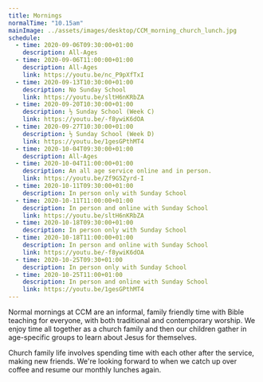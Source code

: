 ```yaml
---
title: Mornings
normalTime: "10.15am"
mainImage: ../assets/images/desktop/CCM_morning_church_lunch.jpg
schedule:
  - time: 2020-09-06T09:30:00+01:00
    description: All-Ages
  - time: 2020-09-06T11:00:00+01:00
    description: All-Ages
    link: https://youtu.be/nc_P9pXfTxI    
  - time: 2020-09-13T10:30:00+01:00
    description: No Sunday School
    link: https://youtu.be/sltH6nKRbZA
  - time: 2020-09-20T10:30:00+01:00
    description: ½ Sunday School (Week C)
    link: https://youtu.be/-f8ywiK6dOA
  - time: 2020-09-27T10:30:00+01:00
    description: ½ Sunday School (Week D)
    link: https://youtu.be/1gesGPthMT4
  - time: 2020-10-04T09:30:00+01:00
    description: All-Ages
  - time: 2020-10-04T11:00:00+01:00
    description: An all age service online and in person.
    link: https://youtu.be/Zf9G5Zyrd-I
  - time: 2020-10-11T09:30:00+01:00
    description: In person only with Sunday School
  - time: 2020-10-11T11:00:00+01:00
    description: In person and online with Sunday School
    link: https://youtu.be/sltH6nKRbZA
  - time: 2020-10-18T09:30:00+01:00
    description: In person only with Sunday School 
  - time: 2020-10-18T11:00:00+01:00
    description: In person and online with Sunday School 
    link: https://youtu.be/-f8ywiK6dOA  
  - time: 2020-10-25T09:30+01:00
    description: In person only with Sunday School 
  - time: 2020-10-25T11:00+01:00
    description: In person and online with Sunday School 
    link: https://youtu.be/1gesGPthMT4
---
```

Normal mornings at CCM are an informal, family friendly time with Bible teaching for everyone, with both traditional and contemporary worship. We enjoy time all together as a church family and then our children gather in age-specific groups to learn about Jesus for themselves.

Church family life involves spending time with each other after the service, making new friends. We're looking forward to when we catch up over coffee and resume our monthly lunches again.
